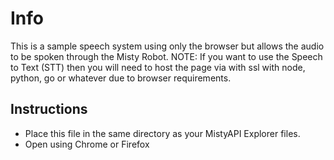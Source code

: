 
# Info
This is a sample speech system using only the browser but allows the audio to be spoken through the Misty Robot.
NOTE: If you want to use the Speech to Text (STT) then you will need to host the page via with ssl with node, python, go or whatever due to browser requirements.

## Instructions

* Place this file in the same directory as your MistyAPI Explorer files.
* Open using Chrome or Firefox 
